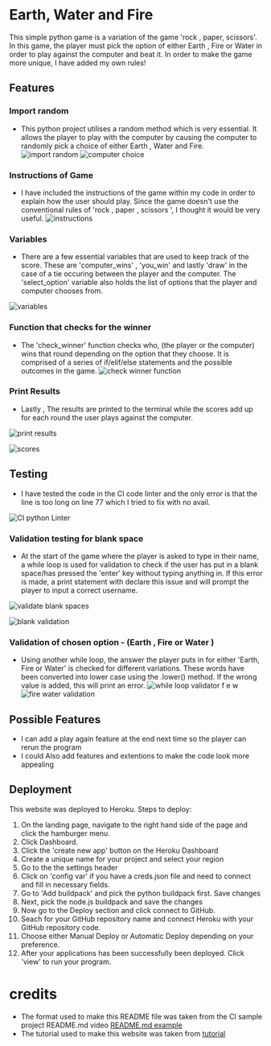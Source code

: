 # Earth, Water and Fire
This simple python game is a variation of the game 'rock , paper, scissors'. In this game, the player must pick the option of either Earth , Fire or Water in order to play against the computer and beat it. In order to make the game more unique, I have added my own rules!

## Features
### Import random  
* This python project utilises a random method which is very essential. It allows the player to play with the computer by causing the computer to randomly pick a choice of either Earth , Water and Fire. 
![import random](https://user-images.githubusercontent.com/110638513/208222489-0fe701fa-56f5-492d-9e75-19ce5bb3b0ac.PNG)
![computer choice](https://user-images.githubusercontent.com/110638513/208222579-2be61857-a2bd-461f-a9b8-57fd2b555751.PNG)

### Instructions of Game
* I have included the instructions of the game within my code in order to explain how the user should play. Since the game doesn't use the conventional rules of 'rock , paper , scissors ', I thought it would be very useful. 
![instructions](https://user-images.githubusercontent.com/110638513/208222557-35319b41-468f-4636-a280-74036411dc76.PNG)

### Variables 
* There are a few essential variables that are used to keep track of the score. These are 'computer_wins' , 'you_win' and lastly 'draw' in the case of a tie occuring between the player and the computer. The 'select_option' variable also holds the list of options that the player and computer chooses from.

![variables](https://user-images.githubusercontent.com/110638513/208222567-f5d8f104-bb27-4604-82e2-f983d87ccd1d.PNG)

### Function that checks for the winner
* The 'check_winner' function checks  who, (the player or the computer) wins that round depending on the option that they choose. It is comprised of a series of if/elif/else statements and the possible outcomes in the game.
![check winner function](https://user-images.githubusercontent.com/110638513/208222569-96ea9fbd-c4fc-4336-a1c3-2eb05dbbb5fe.PNG)

### Print Results 

* Lastly , The results are printed to the terminal while the scores add up for each round the user plays against the computer.

![print results](https://user-images.githubusercontent.com/110638513/208222634-5601596a-47b5-4353-8df0-179ea0ec5217.PNG)

![scores](https://user-images.githubusercontent.com/110638513/208224235-e79e08a6-b518-47c6-bd68-da394a07d61e.PNG)

## Testing 

* I have tested the code in the CI code linter and the only error is that the line is too long on line 77 which I tried to fix with no avail.

![CI python Linter](https://user-images.githubusercontent.com/110638513/208224154-d08396b4-7e58-440c-bd56-14f5931405af.PNG)

### Validation testing for blank space
* At the start of the game where the player is asked to type in their name, a while loop is used for validation to check if the user has put in a blank space/has pressed the 'enter' key without typing anything in. If this error is made, a print statement with declare this issue and will prompt the player to input a correct username.

![validate blank spaces](https://user-images.githubusercontent.com/110638513/208222706-357abe02-5c5a-4e7f-990f-99ed14b8254b.PNG)

![blank validation](https://user-images.githubusercontent.com/110638513/208223026-4e7ed3a8-b1a1-41da-800e-4fe4dcaa6fb8.PNG)

### Validation of chosen option - (Earth , Fire or Water )
* Using another while loop, the answer the player puts in for either 'Earth, Fire or Water' is checked for different variations. These words have been converted into lower case using the .lower() method. If the wrong value is added, this will print an error.
![while loop validator f e w](https://user-images.githubusercontent.com/110638513/208222574-ef0b192f-d236-4537-97ab-e1f957a76c1d.PNG)
![fire water validation](https://user-images.githubusercontent.com/110638513/208223402-4c0dd30c-d69c-4a09-9a38-18e221be689a.PNG)

## Possible Features

* I can add a play again feature at the end next time so the player can rerun the program
* I could Also add features and extentions to make the code look more appealing 

## Deployment
This website was deployed to Heroku.
Steps to deploy:

1. On the landing page, navigate to the right hand side of the page and click the hamburger menu.
2. Click Dashboard.
3. Click the 'create new app' button on the Heroku Dashboard
4. Create a unique name for your project and select your region
5. Go to the the settings header 
6. Click on 'config var' if you have a creds.json file and need to connect and fill in necessary fields.
7. Go to 'Add buildpack' and pick the python buildpack first. Save changes
8. Next, pick the node.js buildpack and save the changes
9. Now go to the Deploy section and click connect to GitHub.
10. Seach for your GitHub repository name and connect Heroku with your GitHub repository code.
11. Choose either Manual Deploy or Automatic Deploy depending on your preference.
12. After your applications has been successfully been deployed. Click 'view' to run your program.

# credits 

* The format used to make this README file was taken from the CI sample project README.md video [README.md example](https://learn.codeinstitute.net/courses/course-v1:CodeInstitute+CSSE_PAGPPF+2021_Q2/courseware/66cf361c769a41d496f5001fae6f9be7/3b5cd5dc8313462aa5975a3c9b9a1a3c/)
* The tutorial used to make this website was taken from [tutorial](https://www.youtube.com/watch?v=LumFgJxRjP4)
                                                               
